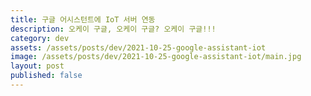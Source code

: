 ```yaml
---
title: 구글 어시스턴트에 IoT 서버 연동
description: 오케이 구글, 오케이 구글? 오케이 구글!!!
category: dev
assets: /assets/posts/dev/2021-10-25-google-assistant-iot
image: /assets/posts/dev/2021-10-25-google-assistant-iot/main.jpg
layout: post
published: false
---
```



